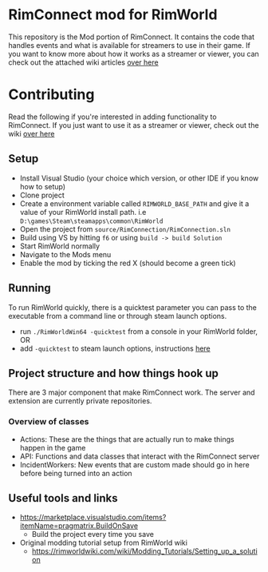 # RimConnect mod for RimWorld

This repository is the Mod portion of RimConnect. It contains the code that handles events and what is available for streamers to use in their game. If you want to know more about how it works as a streamer or viewer, you can check out the attached wiki articles [over here](https://github.com/Better-Scenes/RimConnect-mod/wiki)

# Contributing

Read the following if you're interested in adding functionality to RimConnect. If you just want to use it as a streamer or viewer, check out the wiki [over here](https://github.com/Better-Scenes/RimConnect-mod/wiki)

## Setup

- Install Visual Studio (your choice which version, or other IDE if you know how to setup)
- Clone project
- Create a environment variable called `RIMWORLD_BASE_PATH` and give it a value of your RimWorld install path. i.e `D:\games\Steam\steamapps\common\RimWorld`
- Open the project from `source/RimConnection/RimConnection.sln`
- Build using VS by hitting `f6` or using `build -> build Solution`
- Start RimWorld normally
- Navigate to the Mods menu
- Enable the mod by ticking the red X (should become a green tick)

## Running

To run RimWorld quickly, there is a quicktest parameter you can pass to the executable from a command line or through steam launch options.

- run `./RimWorldWin64 -quicktest` from a console in your RimWorld folder, OR
- add `-quicktest` to steam launch options, instructions [here](https://support.steampowered.com/kb_article.php?ref=1040-JWMT-2947)

## Project structure and how things hook up

There are 3 major component that make RimConnect work. The server and extension are currently private repositories.

### Overview of classes

- Actions: These are the things that are actually run to make things happen in the game
- API: Functions and data classes that interact with the RimConnect server
- IncidentWorkers: New events that are custom made should go in here before being turned into an action


## Useful tools and links

- https://marketplace.visualstudio.com/items?itemName=pragmatrix.BuildOnSave
  - Build the project every time you save
- Original modding tutorial setup from RimWorld wiki
  - https://rimworldwiki.com/wiki/Modding_Tutorials/Setting_up_a_solution
